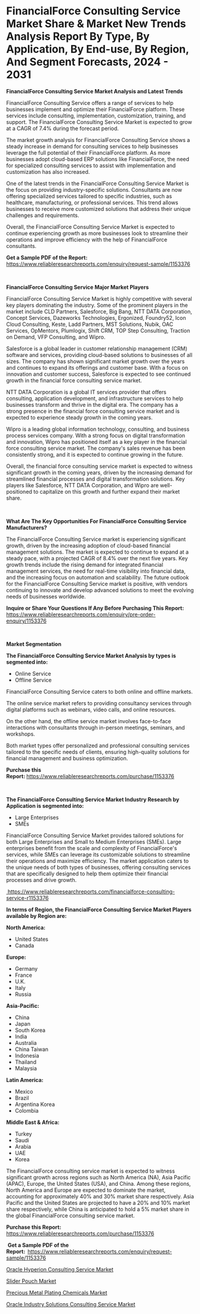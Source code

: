 <p><h1>FinancialForce Consulting Service Market Share & Market New Trends Analysis Report By Type, By Application, By End-use, By Region, And Segment Forecasts, 2024 - 2031</h1></p><p><strong>FinancialForce Consulting Service Market Analysis and Latest Trends</strong></p>
<p><p>FinancialForce Consulting Service offers a range of services to help businesses implement and optimize their FinancialForce platform. These services include consulting, implementation, customization, training, and support. The FinancialForce Consulting Service Market is expected to grow at a CAGR of 7.4% during the forecast period.</p><p>The market growth analysis for FinancialForce Consulting Service shows a steady increase in demand for consulting services to help businesses leverage the full potential of their FinancialForce platform. As more businesses adopt cloud-based ERP solutions like FinancialForce, the need for specialized consulting services to assist with implementation and customization has also increased.</p><p>One of the latest trends in the FinancialForce Consulting Service Market is the focus on providing industry-specific solutions. Consultants are now offering specialized services tailored to specific industries, such as healthcare, manufacturing, or professional services. This trend allows businesses to receive more customized solutions that address their unique challenges and requirements.</p><p>Overall, the FinancialForce Consulting Service Market is expected to continue experiencing growth as more businesses look to streamline their operations and improve efficiency with the help of FinancialForce consultants.</p></p>
<p><strong>Get a Sample PDF of the Report:&nbsp;</strong> <a href="https://www.reliableresearchreports.com/enquiry/request-sample/1153376">https://www.reliableresearchreports.com/enquiry/request-sample/1153376</a></p>
<p>&nbsp;</p>
<p><strong>FinancialForce Consulting Service Major Market Players</strong></p>
<p><p>FinancialForce Consulting Service Market is highly competitive with several key players dominating the industry. Some of the prominent players in the market include CLD Partners, Salesforce, Big Bang, NTT DATA Corporation, Concept Services, Dazeworks Technologies, Ergonized, Foundry52, Icon Cloud Consulting, Keste, Ladd Partners, MST Solutions, Nubik, OAC Services, OpMentors, Plumlogix, Shift CRM, TOP Step Consulting, Traction on Demand, VFP Consulting, and Wipro.</p><p>Salesforce is a global leader in customer relationship management (CRM) software and services, providing cloud-based solutions to businesses of all sizes. The company has shown significant market growth over the years and continues to expand its offerings and customer base. With a focus on innovation and customer success, Salesforce is expected to see continued growth in the financial force consulting service market.</p><p>NTT DATA Corporation is a global IT services provider that offers consulting, application development, and infrastructure services to help businesses transform and thrive in the digital era. The company has a strong presence in the financial force consulting service market and is expected to experience steady growth in the coming years.</p><p>Wipro is a leading global information technology, consulting, and business process services company. With a strong focus on digital transformation and innovation, Wipro has positioned itself as a key player in the financial force consulting service market. The company's sales revenue has been consistently strong, and it is expected to continue growing in the future.</p><p>Overall, the financial force consulting service market is expected to witness significant growth in the coming years, driven by the increasing demand for streamlined financial processes and digital transformation solutions. Key players like Salesforce, NTT DATA Corporation, and Wipro are well-positioned to capitalize on this growth and further expand their market share.</p></p>
<p>&nbsp;</p>
<p><strong>What Are The Key Opportunities For FinancialForce Consulting Service Manufacturers?</strong></p>
<p><p>The FinancialForce Consulting Service market is experiencing significant growth, driven by the increasing adoption of cloud-based financial management solutions. The market is expected to continue to expand at a steady pace, with a projected CAGR of 8.4% over the next five years. Key growth trends include the rising demand for integrated financial management services, the need for real-time visibility into financial data, and the increasing focus on automation and scalability. The future outlook for the FinancialForce Consulting Service market is positive, with vendors continuing to innovate and develop advanced solutions to meet the evolving needs of businesses worldwide.</p></p>
<p><strong>Inquire or Share Your Questions If Any Before Purchasing This Report:</strong> <a href="https://www.reliableresearchreports.com/enquiry/pre-order-enquiry/1153376">https://www.reliableresearchreports.com/enquiry/pre-order-enquiry/1153376</a></p>
<p>&nbsp;</p>
<p><strong>Market Segmentation</strong></p>
<p><strong>The FinancialForce Consulting Service Market Analysis by types is segmented into:</strong></p>
<p><ul><li>Online Service</li><li>Offline Service</li></ul></p>
<p><p>FinancialForce Consulting Service caters to both online and offline markets. </p><p>The online service market refers to providing consultancy services through digital platforms such as webinars, video calls, and online resources. </p><p>On the other hand, the offline service market involves face-to-face interactions with consultants through in-person meetings, seminars, and workshops. </p><p>Both market types offer personalized and professional consulting services tailored to the specific needs of clients, ensuring high-quality solutions for financial management and business optimization.</p></p>
<p><strong>Purchase this Report:&nbsp;</strong><a href="https://www.reliableresearchreports.com/purchase/1153376">https://www.reliableresearchreports.com/purchase/1153376</a></p>
<p>&nbsp;</p>
<p><strong>The FinancialForce Consulting Service Market Industry Research by Application is segmented into:</strong></p>
<p><ul><li>Large Enterprises</li><li>SMEs</li></ul></p>
<p><p>FinancialForce Consulting Service Market provides tailored solutions for both Large Enterprises and Small to Medium Enterprises (SMEs). Large enterprises benefit from the scale and complexity of FinancialForce's services, while SMEs can leverage its customizable solutions to streamline their operations and maximize efficiency. The market application caters to the unique needs of both types of businesses, offering consulting services that are specifically designed to help them optimize their financial processes and drive growth.</p></p>
<p><a href="https://www.reliableresearchreports.com/financialforce-consulting-service-r1153376">&nbsp;https://www.reliableresearchreports.com/financialforce-consulting-service-r1153376</a></p>
<p><strong>In terms of Region, the FinancialForce Consulting Service Market Players available by Region are:</strong></p>
<p>
    <p> <strong> North America: </strong>
        <ul>
            <li>United States</li>
            <li>Canada</li>
        </ul>
        </p> 
    <p> <strong> Europe: </strong>
        <ul>
            <li>Germany</li>
            <li>France</li>
            <li>U.K.</li>
            <li>Italy</li>
            <li>Russia</li>
        </ul>
        </p> 
    <p> <strong> Asia-Pacific: </strong>
        <ul>
            <li>China</li>
            <li>Japan</li>
            <li>South Korea</li>
            <li>India</li>
            <li>Australia</li>
            <li>China Taiwan</li>
            <li>Indonesia</li>
            <li>Thailand</li>
            <li>Malaysia</li>
        </ul>
        </p> 
    <p> <strong> Latin America: </strong>
        <ul>
            <li>Mexico</li>
            <li>Brazil</li>
            <li>Argentina Korea</li>
            <li>Colombia</li>
        </ul>
        </p> 
    <p> <strong> Middle East & Africa: </strong>
        <ul>
            <li>Turkey</li>
            <li>Saudi</li>
            <li>Arabia</li>
            <li>UAE</li>
            <li>Korea</li>
        </ul>
    </p>
    </p>
<p><p>The FinancialForce consulting service market is expected to witness significant growth across regions such as North America (NA), Asia Pacific (APAC), Europe, the United States (USA), and China. Among these regions, North America and Europe are expected to dominate the market, accounting for approximately 40% and 30% market share respectively. Asia Pacific and the United States are projected to have a 20% and 10% market share respectively, while China is anticipated to hold a 5% market share in the global FinancialForce consulting service market.</p></p>
<p><strong>Purchase this Report: </strong><a href="https://www.reliableresearchreports.com/purchase/1153376">https://www.reliableresearchreports.com/purchase/1153376</a></p>
<p>&nbsp;<strong>Get a Sample PDF of the Report:&nbsp;&nbsp;</strong><a href="https://www.reliableresearchreports.com/enquiry/request-sample/1153376">https://www.reliableresearchreports.com/enquiry/request-sample/1153376</a></p>
<p><strong></strong></p>
<p><p><a href="https://github.com/kufem1/Market-Research-Report-List-2/blob/main/oracle-hyperion-consulting-service-market.md">Oracle Hyperion Consulting Service Market</a></p><p><a href="https://www.linkedin.com/pulse/slider-pouch-market-size-trends-growth-outlook-forecasted-period-ynvac">Slider Pouch Market</a></p><p><a href="https://www.linkedin.com/pulse/precious-metal-plating-chemicals-market-size-furnishes-valuable-mecbc">Precious Metal Plating Chemicals Market</a></p><p><a href="https://github.com/singletonthaxterkelliehr2df/Market-Research-Report-List-2/blob/main/oracle-industry-solutions-consulting-service-market.md">Oracle Industry Solutions Consulting Service Market</a></p></p>